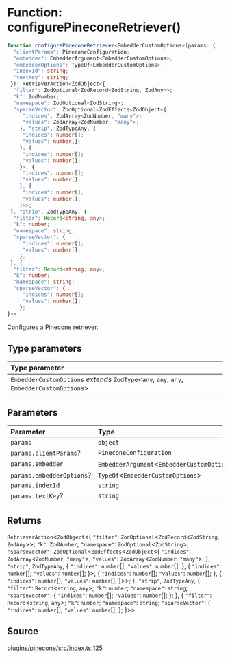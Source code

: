 # Function: configurePineconeRetriever()

```ts
function configurePineconeRetriever<EmbedderCustomOptions>(params: {
  "clientParams": PineconeConfiguration;
  "embedder": EmbedderArgument<EmbedderCustomOptions>;
  "embedderOptions": TypeOf<EmbedderCustomOptions>;
  "indexId": string;
  "textKey": string;
 }): RetrieverAction<ZodObject<{
  "filter": ZodOptional<ZodRecord<ZodString, ZodAny>>;
  "k": ZodNumber;
  "namespace": ZodOptional<ZodString>;
  "sparseVector": ZodOptional<ZodEffects<ZodObject<{
     "indices": ZodArray<ZodNumber, "many">;
     "values": ZodArray<ZodNumber, "many">;
    }, "strip", ZodTypeAny, {
     "indices": number[];
     "values": number[];
    }, {
     "indices": number[];
     "values": number[];
    }>, {
     "indices": number[];
     "values": number[];
    }, {
     "indices": number[];
     "values": number[];
    }>>;
 }, "strip", ZodTypeAny, {
  "filter": Record<string, any>;
  "k": number;
  "namespace": string;
  "sparseVector": {
     "indices": number[];
     "values": number[];
    };
 }, {
  "filter": Record<string, any>;
  "k": number;
  "namespace": string;
  "sparseVector": {
     "indices": number[];
     "values": number[];
    };
}>>
```

Configures a Pinecone retriever.

## Type parameters

| Type parameter |
| :------ |
| `EmbedderCustomOptions` *extends* `ZodType`\<`any`, `any`, `any`, `EmbedderCustomOptions`\> |

## Parameters

| Parameter | Type |
| :------ | :------ |
| `params` | `object` |
| `params.clientParams`? | `PineconeConfiguration` |
| `params.embedder` | `EmbedderArgument`\<`EmbedderCustomOptions`\> |
| `params.embedderOptions`? | `TypeOf`\<`EmbedderCustomOptions`\> |
| `params.indexId` | `string` |
| `params.textKey`? | `string` |

## Returns

`RetrieverAction`\<`ZodObject`\<\{
  `"filter"`: `ZodOptional`\<`ZodRecord`\<`ZodString`, `ZodAny`\>\>;
  `"k"`: `ZodNumber`;
  `"namespace"`: `ZodOptional`\<`ZodString`\>;
  `"sparseVector"`: `ZodOptional`\<`ZodEffects`\<`ZodObject`\<\{
     `"indices"`: `ZodArray`\<`ZodNumber`, `"many"`\>;
     `"values"`: `ZodArray`\<`ZodNumber`, `"many"`\>;
    \}, `"strip"`, `ZodTypeAny`, \{
     `"indices"`: `number`[];
     `"values"`: `number`[];
    \}, \{
     `"indices"`: `number`[];
     `"values"`: `number`[];
    \}\>, \{
     `"indices"`: `number`[];
     `"values"`: `number`[];
    \}, \{
     `"indices"`: `number`[];
     `"values"`: `number`[];
    \}\>\>;
 \}, `"strip"`, `ZodTypeAny`, \{
  `"filter"`: `Record`\<`string`, `any`\>;
  `"k"`: `number`;
  `"namespace"`: `string`;
  `"sparseVector"`: \{
     `"indices"`: `number`[];
     `"values"`: `number`[];
    \};
 \}, \{
  `"filter"`: `Record`\<`string`, `any`\>;
  `"k"`: `number`;
  `"namespace"`: `string`;
  `"sparseVector"`: \{
     `"indices"`: `number`[];
     `"values"`: `number`[];
    \};
 \}\>\>

## Source

[plugins/pinecone/src/index.ts:125](https://github.com/firebase/genkit/blob/9cb10ef63dd6659f1a31ffd2367b7efa8acc10e5/js/plugins/pinecone/src/index.ts#L125)
